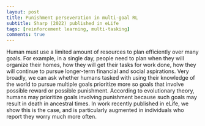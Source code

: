 ```yaml
---
layout: post
title: Punishment perseveration in multi-goal RL
subtitle: Sharp (2022) published in eLife
tags: [reinforcement learning, multi-tasking]
comments: true
---
```


Human must use a limited amount of resources to plan efficiently over many goals. For example, in a single day, people need to plan when they will organize their homes, how they will get their tasks for work done, how they will continue to pursue longer-term financial and social aspirations. Very broadly, we can ask whether humans tasked with using their knowledge of the world to pursue multiple goals prioritize more so goals that involve possible reward or possible punishment. According to evolutionary theory, humans may prioritize goals involving punishment because such goals may result in death in ancestral times. In work recently published in eLife, we show this is the case, and is particularly augmented in individuals who report they worry much more often. 